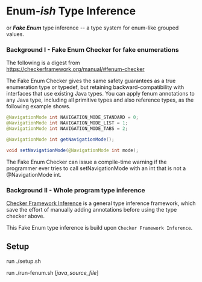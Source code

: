 Enum-_ish_ Type Inference
===========================
or **_Fake Enum_** type inference -- a type system for enum-like grouped values.

[comment]: <> ([![Build Status]&#40;https://travis-ci.com/opprop/fenum-demo.svg?branch=master&#41;]&#40;https://travis-ci.com/opprop/fenum-demo&#41;)

### Background I - Fake Enum Checker for fake enumerations
The following is a digest from https://checkerframework.org/manual/#fenum-checker

The Fake Enum Checker gives the same safety guarantees as a true enumeration type or typedef, but retaining backward-compatibility with interfaces that use existing Java types. You can apply fenum annotations to any Java type, including all primitive types and also reference types, as the following example shows.
```java
@NavigationMode int NAVIGATION_MODE_STANDARD = 0;
@NavigationMode int NAVIGATION_MODE_LIST = 1;
@NavigationMode int NAVIGATION_MODE_TABS = 2;

@NavigationMode int getNavigationMode();

void setNavigationMode(@NavigationMode int mode);
```
The Fake Enum Checker can issue a compile-time warning if the programmer ever tries to call setNavigationMode with an int that is not a @NavigationMode int.


### Background II - Whole program type inference
[Checker Framework Inference](https://github.com/opprop/checker-framework-inference) is a general type inference framework, which save the effort of manually adding annotations before using the type checker above.

This Fake Enum type inference is build upon `Checker Framework Inference`.


## Setup
run ./setup.sh

run ./run-fenum.sh [_java_source_file_]